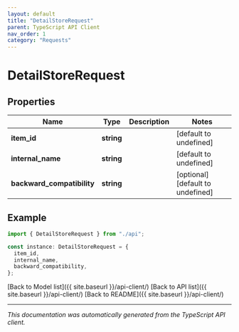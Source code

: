 ```yaml
---
layout: default
title: "DetailStoreRequest"
parent: TypeScript API Client
nav_order: 1
category: "Requests"
---
```


# DetailStoreRequest

## Properties

| Name                       | Type       | Description | Notes                             |
| -------------------------- | ---------- | ----------- | --------------------------------- |
| **item_id**                | **string** |             | [default to undefined]            |
| **internal_name**          | **string** |             | [default to undefined]            |
| **backward_compatibility** | **string** |             | [optional] [default to undefined] |

## Example

```typescript
import { DetailStoreRequest } from "./api";

const instance: DetailStoreRequest = {
  item_id,
  internal_name,
  backward_compatibility,
};
```

[Back to Model list]({{ site.baseurl }}/api-client/) [Back to API list]({{ site.baseurl }}/api-client/) [Back to README]({{ site.baseurl }}/api-client/)

---

_This documentation was automatically generated from the TypeScript API client._
